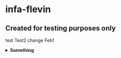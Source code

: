 # infa-flevin
## Created for testing purposes only
test
Test2
change Feb1
<details><summary><strong>Something</strong></summary> 
<br>

1. bla1
2. bla2

</details>
